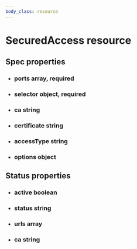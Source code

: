 ```yaml
---
body_class: resource
---
```


# SecuredAccess resource

<section>

</section>

<section>

## Spec properties

- <h3 id="ports">ports <span class="property-info">array, required</span></h3>

- <h3 id="selector">selector <span class="property-info">object, required</span></h3>

- <h3 id="ca">ca <span class="property-info">string</span></h3>

- <h3 id="certificate">certificate <span class="property-info">string</span></h3>

- <h3 id="accesstype">accessType <span class="property-info">string</span></h3>

- <h3 id="options">options <span class="property-info">object</span></h3>

</section>

<section>

## Status properties

- <h3 id="active">active <span class="property-info">boolean</span></h3>

- <h3 id="status">status <span class="property-info">string</span></h3>

- <h3 id="urls">urls <span class="property-info">array</span></h3>

- <h3 id="ca">ca <span class="property-info">string</span></h3>

</section>
